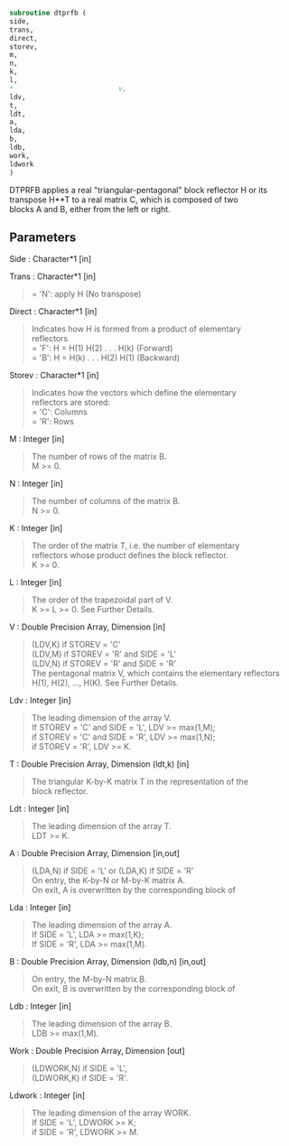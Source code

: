 ```fortran  
subroutine dtprfb (  
side,  
trans,  
direct,  
storev,  
m,  
n,  
k,  
l,  
*                          v,  
ldv,  
t,  
ldt,  
a,  
lda,  
b,  
ldb,  
work,  
ldwork  
)  
```  
  
DTPRFB applies a real "triangular-pentagonal" block reflector H or its  
transpose H**T to a real matrix C, which is composed of two  
blocks A and B, either from the left or right.  
  
  
## Parameters  
Side : Character*1 [in]  
  
Trans : Character*1 [in]  
> = 'N': apply H (No transpose)  
  
Direct : Character*1 [in]  
> Indicates how H is formed from a product of elementary  
> reflectors  
> = 'F': H = H(1) H(2) . . . H(k) (Forward)  
> = 'B': H = H(k) . . . H(2) H(1) (Backward)  
  
Storev : Character*1 [in]  
> Indicates how the vectors which define the elementary  
> reflectors are stored:  
> = 'C': Columns  
> = 'R': Rows  
  
M : Integer [in]  
> The number of rows of the matrix B.  
> M >= 0.  
  
N : Integer [in]  
> The number of columns of the matrix B.  
> N >= 0.  
  
K : Integer [in]  
> The order of the matrix T, i.e. the number of elementary  
> reflectors whose product defines the block reflector.  
> K >= 0.  
  
L : Integer [in]  
> The order of the trapezoidal part of V.  
> K >= L >= 0.  See Further Details.  
  
V : Double Precision Array, Dimension [in]  
> (LDV,K) if STOREV = 'C'  
> (LDV,M) if STOREV = 'R' and SIDE = 'L'  
> (LDV,N) if STOREV = 'R' and SIDE = 'R'  
> The pentagonal matrix V, which contains the elementary reflectors  
> H(1), H(2), ..., H(K).  See Further Details.  
  
Ldv : Integer [in]  
> The leading dimension of the array V.  
> If STOREV = 'C' and SIDE = 'L', LDV >= max(1,M);  
> if STOREV = 'C' and SIDE = 'R', LDV >= max(1,N);  
> if STOREV = 'R', LDV >= K.  
  
T : Double Precision Array, Dimension (ldt,k) [in]  
> The triangular K-by-K matrix T in the representation of the  
> block reflector.  
  
Ldt : Integer [in]  
> The leading dimension of the array T.  
> LDT >= K.  
  
A : Double Precision Array, Dimension [in,out]  
> (LDA,N) if SIDE = 'L' or (LDA,K) if SIDE = 'R'  
> On entry, the K-by-N or M-by-K matrix A.  
> On exit, A is overwritten by the corresponding block of  
  
Lda : Integer [in]  
> The leading dimension of the array A.  
> If SIDE = 'L', LDA >= max(1,K);  
> If SIDE = 'R', LDA >= max(1,M).  
  
B : Double Precision Array, Dimension (ldb,n) [in,out]  
> On entry, the M-by-N matrix B.  
> On exit, B is overwritten by the corresponding block of  
  
Ldb : Integer [in]  
> The leading dimension of the array B.  
> LDB >= max(1,M).  
  
Work : Double Precision Array, Dimension [out]  
> (LDWORK,N) if SIDE = 'L',  
> (LDWORK,K) if SIDE = 'R'.  
  
Ldwork : Integer [in]  
> The leading dimension of the array WORK.  
> If SIDE = 'L', LDWORK >= K;  
> if SIDE = 'R', LDWORK >= M.  
  
